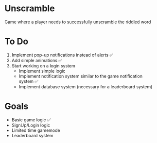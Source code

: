 # Unscramble
Game where a player needs to successfully unscramble the riddled word


# To Do
1. Implement pop-up notifications instead of alerts ✅
2. Add simple animations ✅
3. Start working on a login system
    - Implement simple logic
    - Implement notification system similar to the game notification system ✅
    - Implement database system (necessary for a leaderboard system)


# Goals
- Basic game logic ✅
- SignUp/Login logic
- Limited time gamemode
- Leaderboard system